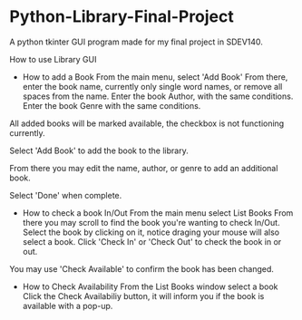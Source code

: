 # Python-Library-Final-Project
A python tkinter GUI program made for my  final project in SDEV140.

How to use Library GUI

- How to add a Book
From the main menu, select 'Add Book'
From there, enter the book name, currently only single word names, or remove all spaces from the name.
Enter the book Author, with the same conditions.
Enter the book Genre with the same conditions.

All added books will be marked available, the checkbox is not functioning currently.

Select 'Add Book' to add the book to the library.

From there you may edit the name, author, or genre to add an additional book.

Select 'Done' when complete.

- How to check a book In/Out
From the main menu select List Books
From there you may scroll to find the book you're wanting to check In/Out.
Select the book by clicking on it, notice draging your mouse will also select a book.
Click 'Check In' or 'Check Out' to check the book in or out.

You may use 'Check Available' to confirm the book has been changed.

- How to Check Availability
From the List Books window select a book
Click the Check Availabiliy button, it will inform you if the book is available with a pop-up.

